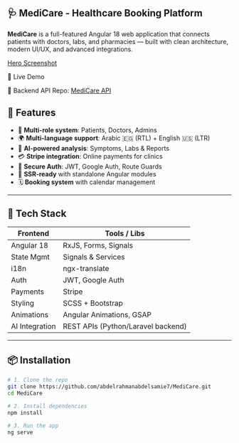 ## 🩺 MediCare - Healthcare Booking Platform

**MediCare** is a full-featured Angular 18 web application that connects patients with doctors, labs, and pharmacies — built with clean architecture, modern UI/UX, and advanced integrations.

[Hero Screenshot](./images/ai.webp) 


🚀 Live Demo

🧠 Backend API Repo: [MediCare API](https://github.com/abdelrahmanabdelsamie7/MediCareAPI)


## 🧩 Features

- 👤 **Multi-role system**: Patients, Doctors, Admins
- 🌍 **Multi-language support**: Arabic 🇪🇬 (RTL) + English 🇺🇸 (LTR)
- 🤖 **AI-powered analysis**: Symptoms, Labs & Reports
- 💳 **Stripe integration**: Online payments for clinics
- 🔐 **Secure Auth**: JWT, Google Auth, Route Guards
- 🚀 **SSR-ready** with standalone Angular modules
- 🗓️ **Booking system** with calendar management

---

## 🧪 Tech Stack

| Frontend       | Tools / Libs |
|----------------|--------------|
| Angular 18     | RxJS, Forms, Signals |
| State Mgmt     | Signals & Services |
| i18n           | ngx-translate |
| Auth           | JWT, Google Auth |
| Payments       | Stripe |
| Styling        | SCSS + Bootstrap |
| Animations     | Angular Animations, GSAP |
| AI Integration | REST APIs (Python/Laravel backend) |

---

## 📦 Installation

```bash
# 1. Clone the repo
git clone https://github.com/abdelrahmanabdelsamie7/MediCare.git
cd MediCare

# 2. Install dependencies
npm install

# 3. Run the app
ng serve
